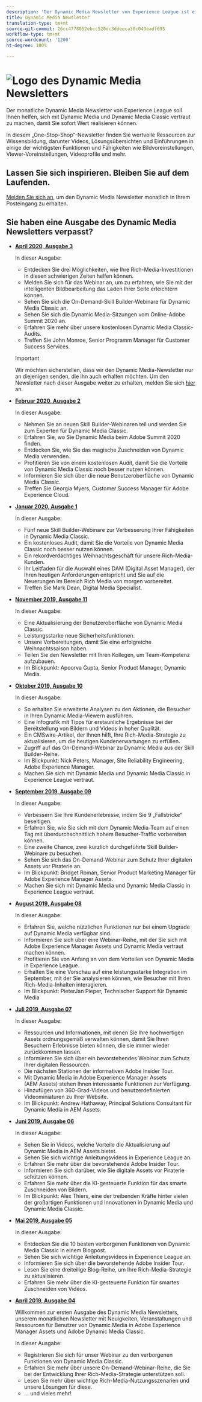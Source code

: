 ```yaml
---
description: 'Der Dynamic Media Newsletter von Experience League ist ein monatlicher Newsletter. Er soll Ihnen helfen, sich mit Dynamic Media und Dynamic Media Classic vertraut zu machen, damit Sie sofort Wert realisieren können. In diesem „One-Stop-Shop“-Newsletter finden Sie wertvolle Ressourcen zur Wissensbildung, darunter Videos, Lösungsübersichten und Einführungen in einige der wichtigsten Funktionen und Fähigkeiten wie Bildvoreinstellungen, Viewer-Voreinstellungen, Videoprofile und mehr. '
title: Dynamic Media Newsletter
translation-type: tm+mt
source-git-commit: 26cc4778052ebcc520dc3ddeeca30c043eadf695
workflow-type: tm+mt
source-wordcount: '1200'
ht-degree: 100%

---
```



# ![Logo des Dynamic Media Newsletters](/help/assets/dynamic-media/assets/dynamic-media-newsletter-logo.png)

Der monatliche Dynamic Media Newsletter von Experience League soll Ihnen helfen, sich mit Dynamic Media und Dynamic Media Classic vertraut zu machen, damit Sie sofort Wert realisieren können.

In diesem „One-Stop-Shop“-Newsletter finden Sie wertvolle Ressourcen zur Wissensbildung, darunter Videos, Lösungsübersichten und Einführungen in einige der wichtigsten Funktionen und Fähigkeiten wie Bildvoreinstellungen, Viewer-Voreinstellungen, Videoprofile und mehr.

## Lassen Sie sich inspirieren. Bleiben Sie auf dem Laufenden.

[Melden Sie sich an](https://www.adobe.com/subscription/dynamic-media-newsletter.html), um den Dynamic Media Newsletter monatlich in Ihrem Posteingang zu erhalten.

## Sie haben eine Ausgabe des Dynamic Media Newsletters verpasst?

<!-- * **[May 2020, Issue 4](https://expleague.azureedge.net/assets/aem/Experience-Insider-vol.31.html)**

    In this issue:

    * What business continuity means in uncertain times.
    * Key takeaways from the first all-digital Adobe Summit.
    * Must-watch Experience Manager breakout sessions.
    * Summit customer spotlight: Under Armour.
    * Never miss an Experience Insider webinar.
    * Public sector spotlight: The urgent need for digital enrollment.
    * Look what’s new in Experience Manager Innovation.
    * Build your Experience Manager skills *live* with the Adobe pros.
    * Connect with the Adobe Experience Manager Community.
    * Fast-track your Adobe expertise with Adobe Experience League. -->

* **[April 2020, Ausgabe 3](http://amc-mkt-prod1-t.adobe-campaign.com/rest/head/mirrorPage/@DRPFipWV_3bgH_oxl1monOhd4auNDxFVTBWB-uKB6lM_BixlVqja2E5Ml7DbtOy6pARL78LPxljqgxEEAr7RBsRp8WOyn-Zw6hQ8MNoFn9i9WMXm.html)**

   In dieser Ausgabe:

   * Entdecken Sie drei Möglichkeiten, wie Ihre Rich-Media-Investitionen in diesen schwierigen Zeiten helfen können.
   * Melden Sie sich für das Webinar an, um zu erfahren, wie Sie mit der intelligenten Bildbearbeitung das Laden Ihrer Seite erleichtern können.
   * Sehen Sie sich die On-Demand-Skill Builder-Webinare für Dynamic Media Classic an.
   * Sehen Sie sich die Dynamic Media-Sitzungen vom Online-Adobe Summit 2020 an.
   * Erfahren Sie mehr über unsere kostenlosen Dynamic Media Classic-Audits.
   * Treffen Sie John Monroe, Senior Programm Manager für Customer Success Services.

   >[!IMPORTANT]
   >
   >Wir möchten sicherstellen, dass wir den Dynamic Media-Newsletter nur an diejenigen senden, die ihn auch erhalten möchten. Um den Newsletter nach dieser Ausgabe weiter zu erhalten, melden Sie sich [hier](https://nam04.safelinks.protection.outlook.com/?url=http%3A%2F%2Ft.messages.adobe.com%2Fr%2F%3Fid%3Dha6c66e%2C266d7ba%2C26edbee&amp;data=02%7C01%7Crbrough%40adobe.com%7Ce0ec0f8dde0f4eb03d9c08d7e2173fd3%7Cfa7b1b5a7b34438794aed2c178decee1%7C0%7C0%7C637226461801398160&amp;sdata=3c1oREsqy%2FeDPKC3dd4IO9dXomQ1XbokaBAYQl8obrk%3D&amp;reserved=0) an.

* **[Februar 2020, Ausgabe 2](http://amc-mkt-prod1-t.adobe-campaign.com/rest/head/mirrorPage/@5lYjerUalNCDQd6ABlMufSyP3GqbFDn747uBiom3-3_efxsaEjuw8LNhJxrs89ft1vcsQzjvxTGMo55w-4k0YyBVGiL6m5AWSe9I7H7wIXKT0Efz.html)**

   In dieser Ausgabe:

   * Nehmen Sie an neuen Skill Builder-Webinaren teil und werden Sie zum Experten für Dynamic Media Classic.
   * Erfahren Sie, wo Sie Dynamic Media beim Adobe Summit 2020 finden.
   * Entdecken Sie, wie Sie das magische Zuschneiden von Dynamic Media verwenden.
   * Profitieren Sie von einem kostenlosen Audit, damit Sie die Vorteile von Dynamic Media Classic noch besser nutzen können.
   * Informieren Sie sich über die neue Benutzeroberfläche von Dynamic Media Classic.
   * Treffen Sie Georgia Myers, Customer Success Manager für Adobe Experience Cloud.

* **[Januar 2020, Ausgabe 1](http://amc-mkt-prod1-t.adobe-campaign.com/rest/head/mirrorPage/@NpvOA7LHuVbd-W1B5pENdSLNFZ4L4ZeEkA_bVd4reX31KUOs3uaPFEuEx2mWz-3oNkVBcY5fdimoW3RM-SzTt6QXI4l1Rd2mEwrYsWp7C1LnUMVp.html)**

   In dieser Ausgabe:

   * Fünf neue Skill Builder-Webinare zur Verbesserung Ihrer Fähigkeiten in Dynamic Media Classic.
   * Ein kostenloses Audit, damit Sie die Vorteile von Dynamic Media Classic noch besser nutzen können.
   * Ein rekordverdächtiges Weihnachtsgeschäft für unsere Rich-Media-Kunden.
   * Ihr Leitfaden für die Auswahl eines DAM (Digital Asset Manager), der Ihren heutigen Anforderungen entspricht und Sie auf die Neuerungen im Bereich Rich Media von morgen vorbereitet.
   * Treffen Sie Mark Dean, Digital Media Specialist.

* **[November 2019, Ausgabe 11](https://expleague.azureedge.net/assets/dynamic-media/Dynamic_Media_Newsletter_11_2019_Nov.html)**

   In dieser Ausgabe:

   * Eine Aktualisierung der Benutzeroberfläche von Dynamic Media Classic.
   * Leistungsstarke neue Sicherheitsfunktionen.
   * Unsere Vorbereitungen, damit Sie eine erfolgreiche Weihnachtssaison haben.
   * Teilen Sie den Newsletter mit Ihren Kollegen, um Team-Kompetenz aufzubauen.
   * Im Blickpunkt: Apoorva Gupta, Senior Product Manager, Dynamic Media.

* **[Oktober 2019, Ausgabe 10](https://expleague.azureedge.net/assets/dynamic-media/Dynamic_Media_Newsletter_10_2019_Oct.html)**

   In dieser Ausgabe:

   * So erhalten Sie erweiterte Analysen zu den Aktionen, die Besucher in Ihren Dynamic Media-Viewern ausführen.
   * Eine Infografik mit Tipps für erstaunliche Ergebnisse bei der Bereitstellung von Bildern und Videos in hoher Qualität.
   * Ein CMSwire-Artikel, der Ihnen hilft, Ihre Rich-Media-Strategie zu aktualisieren, um die heutigen Kundenerwartungen zu erfüllen.
   * Zugriff auf das On-Demand-Webinar zu Dynamic Media aus der Skill Builder-Reihe.
   * Im Blickpunkt: Nick Peters, Manager, Site Reliability Engineering, Adobe Experience Manager.
   * Machen Sie sich mit Dynamic Media und Dynamic Media Classic in Experience League vertraut.

* **[September 2019, Ausgabe 09](https://expleague.azureedge.net/assets/dynamic-media/Dynamic_Media_Newsletter_09_2019_Sept.html)**

   In dieser Ausgabe:

   * Verbessern Sie Ihre Kundenerlebnisse, indem Sie 9 „Fallstricke“ beseitigen.
   * Erfahren Sie, wie Sie sich mit dem Dynamic Media-Team auf einen Tag mit überdurchschnittlich hohem Besucher-Traffic vorbereiten können.
   * Eine zweite Chance, zwei kürzlich durchgeführte Skill Builder-Webinare zu besuchen.
   * Sehen Sie sich das On-Demand-Webinar zum Schutz Ihrer digitalen Assets vor Piraterie an.
   * Im Blickpunkt: Bridget Roman, Senior Product Marketing Manager für Adobe Experience Manager Assets.
   * Machen Sie sich mit Dynamic Media und Dynamic Media Classic in Experience League vertraut.


* **[August 2019, Ausgabe 08](https://expleague.azureedge.net/assets/dynamic-media/Dynamic_Media_Newsletter_08_2019_Aug.html)**

   In dieser Ausgabe:

   * Erfahren Sie, welche nützlichen Funktionen nur bei einem Upgrade auf Dynamic Media verfügbar sind.
   * Informieren Sie sich über eine Webinar-Reihe, mit der Sie sich mit Adobe Experience Manager Assets und Dynamic Media vertraut machen können.
   * Profitieren Sie von Anfang an von dem Vorteilen von Dynamic Media in Experience League.
   * Erhalten Sie eine Vorschau auf eine leistungsstarke Integration im September, mit der Sie analysieren können, wie Besucher mit Ihren Rich-Media-Inhalten interagieren.
   * Im Blickpunkt: PieterJan Pieper, Technischer Support für Dynamic Media


* **[Juli 2019, Ausgabe 07](https://expleague.azureedge.net/assets/dynamic-media/Dynamic_Media_Newsletter_07_2019_July.html)**

   In dieser Ausgabe:

   * Ressourcen und Informationen, mit denen Sie Ihre hochwertigen Assets ordnungsgemäß verwalten können, damit Sie Ihren Besuchern Erlebnisse bieten können, die sie immer wieder zurückkommen lassen.
   * Informieren Sie sich über ein bevorstehendes Webinar zum Schutz Ihrer digitalen Ressourcen.
   * Die nächsten Stationen der informativen Adobe Insider Tour.
   * Mit Dynamic Media in Adobe Experience Manager Assets (AEM Assets) stehen Ihnen interessante Funktionen zur Verfügung.
   * Hinzufügen von 360-Grad-Videos und benutzerdefinierten Videominiaturen zu Ihrer Website.
   * Im Blickpunkt: Andrew Hathaway, Principal Solutions Consultant für Dynamic Media in AEM Assets.

* **[Juni 2019, Ausgabe 06](https://expleague.azureedge.net/assets/dynamic-media/Dynamic_Media_Newsletter_06_2019_June.html)**

   In dieser Ausgabe:

   * Sehen Sie in Videos, welche Vorteile die Aktualisierung auf Dynamic Media in AEM Assets bietet.
   * Sehen Sie sich wichtige Anleitungsvideos in Experience League an.
   * Erfahren Sie mehr über die bevorstehende Adobe Insider Tour.
   * Informieren Sie sich darüber, wie Sie digitale Assets vor Piraterie schützen können.
   * Erfahren Sie mehr über die KI-gesteuerte Funktion für das smarte Zuschneiden von Bildern.
   * Im Blickpunkt: Alex Thiers, eine der treibenden Kräfte hinter vielen der großartigen Funktionen und Innovationen in Dynamic Media und Dynamic Media Classic.

* **[Mai 2019, Ausgabe 05](https://expleague.azureedge.net/assets/dynamic-media/Dynamic_Media_Newsletter_05_2019_May.html)**

   In dieser Ausgabe:

   * Entdecken Sie die 10 besten verborgenen Funktionen von Dynamic Media Classic in einem Blogpost.
   * Sehen Sie sich wichtige Anleitungsvideos in Experience League an.
   * Informieren Sie sich über die bevorstehende Adobe Insider Tour.
   * Lesen Sie eine dreiteilige Blog-Reihe, um Ihre Rich-Media-Strategie zu aktualisieren.
   * Erfahren Sie mehr über die KI-gesteuerte Funktion für smartes Zuschneiden von Videos.

* **[April 2019, Ausgabe 04](https://expleague.azureedge.net/assets/dynamic-media/Dynamic_Media_Newsletter_04_2019_April.html)**

   Willkommen zur ersten Ausgabe des Dynamic Media Newsletters, unserem monatlichen Newsletter mit Neuigkeiten, Veranstaltungen und Ressourcen für Benutzer von Dynamic Media in Adobe Experience Manager Assets und Adobe Dynamic Media Classic.

   In dieser Ausgabe:
   * Registrieren Sie sich für unser Webinar zu den verborgenen Funktionen von Dynamic Media Classic.
   * Erfahren Sie mehr über unsere On-Demand-Webinar-Reihe, die Sie bei der Entwicklung Ihrer Rich-Media-Strategie unterstützen soll.
   * Lesen Sie mehr über wichtige Rich-Media-Nutzungsszenarien und unsere Lösungen für diese.
   *  ... und vieles mehr!